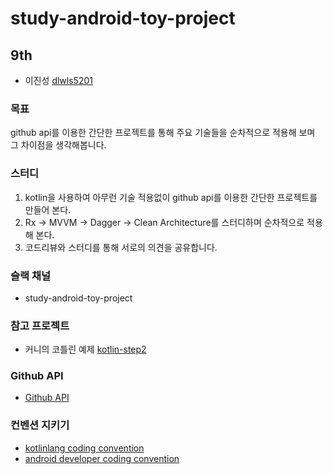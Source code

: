 # study-android-toy-project

## 9th

- 이진성 [dlwls5201](https://github.com/dlwls5201)

### 목표

github api를 이용한 간단한 프로젝트를 통해 주요 기술들을 순차적으로 적용해 보며 그 차이점을 생각해봅니다.

### 스터디

1. kotlin을 사용하여 아무런 기술 적용없이 github api를 이용한 간단한 프로젝트를 만들어 본다.
2. Rx -> MVVM -> Dagger -> Clean Architecture를 스터디하며 순차적으로 적용해 본다.
3. 코드리뷰와 스터디를 통해 서로의 의견을 공유합니다.

### 슬랙 채널
- study-android-toy-project

### 참고 프로젝트

- 커니의 코틀린 예제 [kotlin-step2](https://github.com/kunny/kunny-kotlin-book/tree/kotlin-step-2)

### Github API

- [Github API](https://developer.github.com/v3/)

### 컨벤션 지키기

- [kotlinlang coding convention](https://kotlinlang.org/docs/reference/coding-conventions.html)
- [android developer coding convention](https://developer.android.com/kotlin/style-guide)
